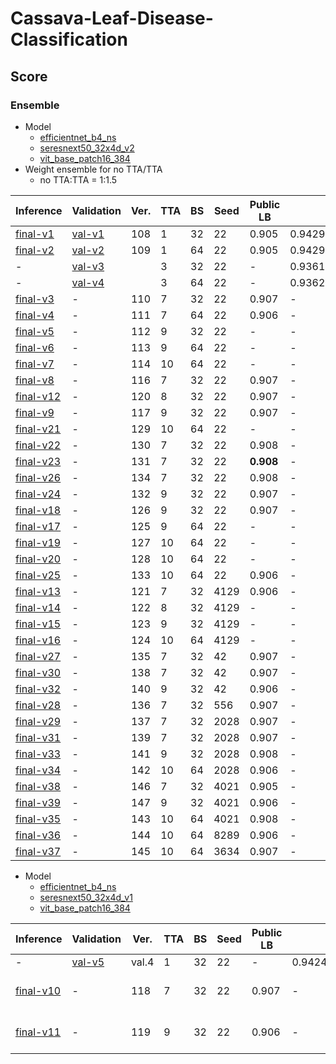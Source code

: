 # Cassava-Leaf-Disease-Classification

## Score

### Ensemble

- Model
    - [efficientnet_b4_ns]
    - [seresnext50_32x4d_v2]
    - [vit_base_patch16_384]
- Weight ensemble for no TTA/TTA
    - no TTA:TTA = 1:1.5

| Inference   | Validation | Ver. | TTA | BS  | Seed | Public LB | CV                 | TTA weight | Comment |
| ---         | ---        | ---  | --- | --- | ---  | ---       | ---                | ---        | ---     |
| [final-v1]  | [val-v1]   | 108  | 1   | 32  | 22   | 0.905     | 0.9429319968105707 | -          | -       |
| [final-v2]  | [val-v2]   | 109  | 1   | 64  | 22   | 0.905     | 0.9429319968105707 | -          | -       |
| -           | [val-v3]   |      | 3   | 32  | 22   | -         | 0.9361734442039716 | -          | -       |
| -           | [val-v4]   |      | 3   | 64  | 22   | -         | 0.9362114136006379 | -          | -       |
| [final-v3]  | -          | 110  | 7   | 32  | 22   | 0.907     | -                  | -          | -       |
| [final-v4]  | -          | 111  | 7   | 64  | 22   | 0.906     | -                  | -          | -       |
| [final-v5]  | -          | 112  | 9   | 32  | 22   | -         | -                  | -          | -       |
| [final-v6]  | -          | 113  | 9   | 64  | 22   | -         | -                  | -          | -       |
| [final-v7]  | -          | 114  | 10  | 64  | 22   | -         | -                  | -          | -       |
| [final-v8]  | -          | 116  | 7   | 32  | 22   | 0.907     | -                  | 1:1        | -       |
| [final-v12] | -          | 120  | 8   | 32  | 22   | 0.907     | -                  | 1:1        | -       |
| [final-v9]  | -          | 117  | 9   | 32  | 22   | 0.907     | -                  | 1:1        | -       |
| [final-v21] | -          | 129  | 10  | 64  | 22   | -         | -                  | 1:1        | -       |
| [final-v22] | -          | 130  | 7   | 32  | 22   | 0.908     | -                  | 10:6       | -       |
| [final-v23] | -          | 131  | 7   | 32  | 22   | **0.908** | -                  | 4:6        | -       |
| [final-v26] | -          | 134  | 7   | 32  | 22   | 0.908     | -                  | 3:6        | -       |
| [final-v24] | -          | 132  | 9   | 32  | 22   | 0.907     | -                  | 5:8        | -       |
| [final-v18] | -          | 126  | 9   | 32  | 22   | 0.907     | -                  | 12:8       | -       |
| [final-v17] | -          | 125  | 9   | 64  | 22   | -         | -                  | 12:8       | -       |
| [final-v19] | -          | 127  | 10  | 64  | 22   | -         | -                  | 12:9       | -       |
| [final-v20] | -          | 128  | 10  | 64  | 22   | -         | -                  | 15:9       | -       |
| [final-v25] | -          | 133  | 10  | 64  | 22   | 0.906     | -                  | 6:9        | -       |
| [final-v13] | -          | 121  | 7   | 32  | 4129 | 0.906     | -                  | 1:1        | -       |
| [final-v14] | -          | 122  | 8   | 32  | 4129 | -         | -                  | 1:1        | -       |
| [final-v15] | -          | 123  | 9   | 32  | 4129 | -         | -                  | 1:1        | -       |
| [final-v16] | -          | 124  | 10  | 64  | 4129 | -         | -                  | 1:1        | -       |
| [final-v27] | -          | 135  | 7   | 32  | 42   | 0.907     | -                  | 4:6        | -       |
| [final-v30] | -          | 138  | 7   | 32  | 42   | 0.907     | -                  | 1:1        | -       |
| [final-v32] | -          | 140  | 9   | 32  | 42   | 0.906     | -                  | 1:1        | -       |
| [final-v28] | -          | 136  | 7   | 32  | 556  | 0.907     | -                  | 4:6        | -       |
| [final-v29] | -          | 137  | 7   | 32  | 2028 | 0.907     | -                  | 4:6        | -       |
| [final-v31] | -          | 139  | 7   | 32  | 2028 | 0.907     | -                  | 1:1        | -       |
| [final-v33] | -          | 141  | 9   | 32  | 2028 | 0.908     | -                  | 1:1        | -       |
| [final-v34] | -          | 142  | 10  | 64  | 2028 | 0.906     | -                  | 1:1        | -       |
| [final-v38] | -          | 146  | 7   | 32  | 4021 | 0.905     | -                  | 1:1        | -       |
| [final-v39] | -          | 147  | 9   | 32  | 4021 | 0.906     | -                  | 1:1        | -       |
| [final-v35] | -          | 143  | 10  | 64  | 4021 | 0.908     | -                  | 1:1        | -       |
| [final-v36] | -          | 144  | 10  | 64  | 8289 | 0.906     | -                  | 1:1        | -       |
| [final-v37] | -          | 145  | 10  | 64  | 3634 | 0.907     | -                  | 1:1        | -       |

- Model
    - [efficientnet_b4_ns]
    - [seresnext50_32x4d_v1]
    - [vit_base_patch16_384]

| Inference   | Validation | Ver.  | TTA | BS  | Seed | Public LB | CV                 | Comment           |
| ---         | ---        | ---   | --- | --- | ---  | ---       | ---                | ---               |
| -           | [val-v5]   | val.4 | 1   | 32  | 22   | -         | 0.9424763640505752 | -                 |
| [final-v10] | -          | 118   | 7   | 32  | 22   | 0.907     | -                  | TTA weight (even) |
| [final-v11] | -          | 119   | 9   | 32  | 22   | 0.906     | -                  | TTA weight (even) |

[final-v1]: https://github.com/IMOKURI/Cassava-Leaf-Disease-Classification/commit/35741622e876fe21950b8bf19358082a9c11692b
[final-v2]: https://github.com/IMOKURI/Cassava-Leaf-Disease-Classification/commit/2660543d37c5f6c994c43e6f75025553aa276892
[final-v3]: https://github.com/IMOKURI/Cassava-Leaf-Disease-Classification/commit/eef41a3d1b49cbf98b856c7e7cfb9a694c86b707
[final-v4]: https://github.com/IMOKURI/Cassava-Leaf-Disease-Classification/commit/f84fb35da9f75cbab7817cde3af8093075ac47df
[final-v5]: https://github.com/IMOKURI/Cassava-Leaf-Disease-Classification/commit/2f74efb27ee96c0b7cb278274cd541933f5c94cc
[final-v6]: https://github.com/IMOKURI/Cassava-Leaf-Disease-Classification/commit/c89e9479f3aa6e3848fbf497c2c0be0974662bd2
[final-v7]: https://github.com/IMOKURI/Cassava-Leaf-Disease-Classification/commit/adcd3fb90429b35f1b31813ca249e9e7d679544a
[final-v8]: https://github.com/IMOKURI/Cassava-Leaf-Disease-Classification/commit/fc3a88d14ad9ae2dbc5d796e024fd0484add2b03
[final-v9]: https://github.com/IMOKURI/Cassava-Leaf-Disease-Classification/commit/279ec7a9d1a68b4cdbf7da91bdb5d6f5498b507f
[final-v10]: https://github.com/IMOKURI/Cassava-Leaf-Disease-Classification/commit/bac47c98baeedea96c325134dc16ac00fdd97725
[final-v11]: https://github.com/IMOKURI/Cassava-Leaf-Disease-Classification/commit/19ac6d11ba87808f2f3a186c0fa131c1ab6d7e38
[final-v12]: https://github.com/IMOKURI/Cassava-Leaf-Disease-Classification/commit/e0c553d546dcf17f9efd1bb981938c216724c614
[final-v13]: https://github.com/IMOKURI/Cassava-Leaf-Disease-Classification/commit/ed6e49781a4d1d3d912263f1e591dbfbd83fa4c8
[final-v14]: https://github.com/IMOKURI/Cassava-Leaf-Disease-Classification/commit/3d17e495aa75a203d9b679271e32b1764ee7338a
[final-v15]: https://github.com/IMOKURI/Cassava-Leaf-Disease-Classification/commit/14105f2a2c2f6573d4c2d1b989a2eba4b821e2d4
[final-v16]: https://github.com/IMOKURI/Cassava-Leaf-Disease-Classification/commit/00bd6f6a85deec75f9dd6b01446a2422efdf87a6
[final-v17]: https://github.com/IMOKURI/Cassava-Leaf-Disease-Classification/commit/cf9d2c0a608b7ba1d054ac28d16342151eb9a309
[final-v18]: https://github.com/IMOKURI/Cassava-Leaf-Disease-Classification/commit/364b112c29d2c3478e0ca6fdd8ec661a98b7e470
[final-v19]: https://github.com/IMOKURI/Cassava-Leaf-Disease-Classification/commit/0f2b484a0edb0c81f8315fbd4e7d70debc715ce0
[final-v20]: https://github.com/IMOKURI/Cassava-Leaf-Disease-Classification/commit/ee56054f177b0251293002929747598914c60ac4
[final-v21]: https://github.com/IMOKURI/Cassava-Leaf-Disease-Classification/commit/516d593ea1c73f911bd88fad86a00f5b692bd37d
[final-v22]: https://github.com/IMOKURI/Cassava-Leaf-Disease-Classification/commit/05384f440dc7e51cac3e90706ab550aa66946ea1
[final-v23]: https://github.com/IMOKURI/Cassava-Leaf-Disease-Classification/commit/de47d585a2b257987dbe6367cc2efade5a0bbe0b
[final-v24]: https://github.com/IMOKURI/Cassava-Leaf-Disease-Classification/commit/7f74f15ac7ce3edc60a631c2731ce958e2b6055b
[final-v25]: https://github.com/IMOKURI/Cassava-Leaf-Disease-Classification/commit/2571bcb3819bb3e0dc72be6a202ff1cdb8fe8a55
[final-v26]: https://github.com/IMOKURI/Cassava-Leaf-Disease-Classification/commit/a700cc5a6dd981595e35a73b0b0b03751658e958
[final-v27]: https://github.com/IMOKURI/Cassava-Leaf-Disease-Classification/commit/a36f698e680486399a89d34b8871fc4eea3b78c4
[final-v28]: https://github.com/IMOKURI/Cassava-Leaf-Disease-Classification/commit/dbc063cd4c8490d931a2b90227ca4e4c60255e88
[final-v29]: https://github.com/IMOKURI/Cassava-Leaf-Disease-Classification/commit/4429d5827dbf62415536b31da5df70017abbfb02
[final-v30]: https://github.com/IMOKURI/Cassava-Leaf-Disease-Classification/commit/47f0976ac95445caee65294dc249b97aff42ddc9
[final-v31]: https://github.com/IMOKURI/Cassava-Leaf-Disease-Classification/commit/7287102627182e42cc24cd44260afbf2cd3f9eea
[final-v32]: https://github.com/IMOKURI/Cassava-Leaf-Disease-Classification/commit/2f8397676924db6db34d9d3036008b8e94e41477
[final-v33]: https://github.com/IMOKURI/Cassava-Leaf-Disease-Classification/commit/cd3bc99bfd4f150037f4e464fa60163a75ff0875
[final-v34]: https://github.com/IMOKURI/Cassava-Leaf-Disease-Classification/commit/c4f536839d854bf3106a330455a53a7b9dac6ba8
[final-v35]: https://github.com/IMOKURI/Cassava-Leaf-Disease-Classification/commit/c8bde5acd1831760657ffd143f671a5fec1eef3f
[final-v36]: https://github.com/IMOKURI/Cassava-Leaf-Disease-Classification/commit/2503623bf92e7666c1cbd396e4f79252258529da
[final-v37]: https://github.com/IMOKURI/Cassava-Leaf-Disease-Classification/commit/c90e0b3ab8acda2ee5aaece66d7786c1d009cef5
[final-v38]: https://github.com/IMOKURI/Cassava-Leaf-Disease-Classification/commit/4e3e7689fc10737da1aed60837d64eca37d95a36
[final-v39]: https://github.com/IMOKURI/Cassava-Leaf-Disease-Classification/commit/26b4f501a997ddbb2e7e9b7ccad59ccee828cb13
[val-v1]: https://github.com/IMOKURI/Cassava-Leaf-Disease-Classification/commit/f7143beaf5c25829e686f94162cdfa7d0d88d7b1
[val-v2]: https://github.com/IMOKURI/Cassava-Leaf-Disease-Classification/commit/e4e5a946cdce5a90451825fa0578ec5922f0cc93
[val-v3]: https://github.com/IMOKURI/Cassava-Leaf-Disease-Classification/commit/8cb509a66caa3ec08b1b8dfb26344ff04dfa9372
[val-v4]: https://github.com/IMOKURI/Cassava-Leaf-Disease-Classification/commit/a90b69a45c7b7ed0606eb66fbf22766f00de6a9a
[val-v5]: https://www.kaggle.com/imokuri/cassava-validation?scriptVersionId=54208618
[efficientnet_b4_ns]: https://github.com/imokuri/cassava-leaf-disease-classification/commit/f639150116370039666b7bab452abd85932f4d24
[seresnext50_32x4d_v1]: https://github.com/IMOKURI/Cassava-Leaf-Disease-Classification/commit/448848da662d9f7347b39439fb0af771ff019fd7
[seresnext50_32x4d_v2]: https://github.com/IMOKURI/Cassava-Leaf-Disease-Classification/commit/fb7397ca97d624eb4db467c3d67a4c492313aaad
[vit_base_patch16_384]: https://github.com/IMOKURI/Cassava-Leaf-Disease-Classification/commit/9b7093ed7501254f7705edd31f96467f2be00d8b
